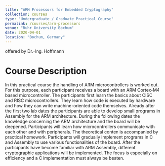 ```yaml
---
title: "ARM Processors for Embedded Cryptography"
collection: courses
type: "Undergraduate / Graduate Practical Course"
permalink: /courses/arm-processors
venue: "Ruhr University Bochum"
date: 2020-04-01
location: "Bochum, Germany"
---
```


offered by Dr.-Ing. Hoffmann

Course Description
======

In this practical course the handling of ARM microcontrollers is worked out.
For this purpose, each participant receives a board with an ARM Cortex-M4 based microcontroller.
The participants first learn the basics about CISC and RISC microcontrollers.
They learn how code is executed by hardware and how they can write machine-oriented code themselves.
Already after the first two lab dates the participants are able to develop small programs in Assembly for the ARM architecture.
During the following dates the knowledge concerning the ARM architecture and the board will be deepened.
Participants will learn how microcontrollers communicate with each other and with peripherals.
The theoretical conten is accompanied by practical homework.
Participants will gradually implement programs in C and Assembly to use various functionalities of the board.
After the participants have become familiar with ARM Assembly, different cryptographic applications will be implemented.
The focus is especially on efficiency and a C implementation must always be beaten.
